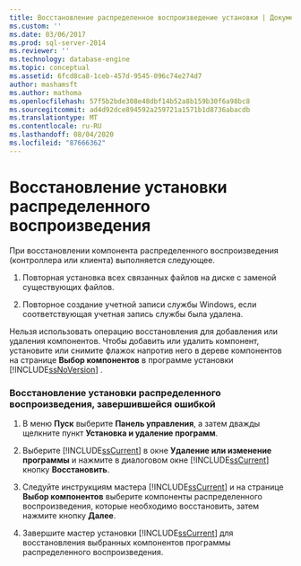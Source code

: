 ```yaml
---
title: Восстановление распределенное воспроизведение установки | Документация Майкрософт
ms.custom: ''
ms.date: 03/06/2017
ms.prod: sql-server-2014
ms.reviewer: ''
ms.technology: database-engine
ms.topic: conceptual
ms.assetid: 6fcd8ca8-1ceb-457d-9545-096c74e274d7
author: mashamsft
ms.author: mathoma
ms.openlocfilehash: 57f5b2bde308e48dbf14b52a8b159b30f6a98bc8
ms.sourcegitcommit: ad4d92dce894592a259721a1571b1d8736abacdb
ms.translationtype: MT
ms.contentlocale: ru-RU
ms.lasthandoff: 08/04/2020
ms.locfileid: "87666362"
---
```

# <a name="repair-a-distributed-replay-installation"></a>Восстановление установки распределенного воспроизведения
  При восстановлении компонента распределенного воспроизведения (контроллера или клиента) выполняется следующее.  
  
1.  Повторная установка всех связанных файлов на диске с заменой существующих файлов.  
  
2.  Повторное создание учетной записи службы Windows, если соответствующая учетная запись службы была удалена.  
  
 Нельзя использовать операцию восстановления для добавления или удаления компонентов. Чтобы добавить или удалить компонент, установите или снимите флажок напротив него в дереве компонентов на странице **Выбор компонентов** в программе установки [!INCLUDE[ssNoVersion](../../includes/ssnoversion-md.md)] .  
  
### <a name="to-repair-a-failed-installation-of-distributed-replay"></a>Восстановление установки распределенного воспроизведения, завершившейся ошибкой  
  
1.  В меню **Пуск** выберите **Панель управления**, а затем дважды щелкните пункт **Установка и удаление программ**.  
  
2.  Выберите [!INCLUDE[ssCurrent](../../includes/sscurrent-md.md)] в окне **Удаление или изменение программы** и нажмите в диалоговом окне [!INCLUDE[ssCurrent](../../includes/sscurrent-md.md)] кнопку **Восстановить**.  
  
3.  Следуйте инструкциям мастера [!INCLUDE[ssCurrent](../../includes/sscurrent-md.md)] и на странице **Выбор компонентов** выберите компоненты распределенного воспроизведения, которые необходимо восстановить, затем нажмите кнопку **Далее**.  
  
4.  Завершите мастер установки [!INCLUDE[ssCurrent](../../includes/sscurrent-md.md)] для восстановления выбранных компонентов программы распределенного воспроизведения.  
  
  
